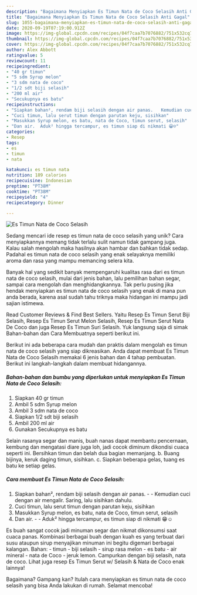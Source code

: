 ```yaml
---
description: "Bagaimana Menyiapkan Es Timun Nata de Coco Selasih Anti Gagal"
title: "Bagaimana Menyiapkan Es Timun Nata de Coco Selasih Anti Gagal"
slug: 1055-bagaimana-menyiapkan-es-timun-nata-de-coco-selasih-anti-gagal
date: 2020-09-19T07:19:00.912Z
image: https://img-global.cpcdn.com/recipes/04f7caa7b7076882/751x532cq70/es-timun-nata-de-coco-selasih-foto-resep-utama.jpg
thumbnail: https://img-global.cpcdn.com/recipes/04f7caa7b7076882/751x532cq70/es-timun-nata-de-coco-selasih-foto-resep-utama.jpg
cover: https://img-global.cpcdn.com/recipes/04f7caa7b7076882/751x532cq70/es-timun-nata-de-coco-selasih-foto-resep-utama.jpg
author: Alex Abbott
ratingvalue: 5
reviewcount: 11
recipeingredient:
- "40 gr timun"
- "5 sdm Syrup melon"
- "3 sdm nata de coco"
- "1/2 sdt biji selasih"
- "200 ml air"
- "Secukupnya es batu"
recipeinstructions:
- "Siapkan bahan², rendam biji selasih dengan air panas.   Kemudian cuci dengan air mengalir. Saring, lalu sisihkan dahulu."
- "Cuci timun, lalu serut timun dengan parutan keju, sisihkan"
- "Masukkan Syrup melon, es batu, nata de Coco, timun serut, selasih"
- "Dan air.  Aduk² hingga tercampur, es timun siap di nikmati 😁☺️"
categories:
- Resep
tags:
- es
- timun
- nata

katakunci: es timun nata 
nutrition: 189 calories
recipecuisine: Indonesian
preptime: "PT38M"
cooktime: "PT38M"
recipeyield: "4"
recipecategory: Dinner

---
```



![Es Timun Nata de Coco Selasih](https://img-global.cpcdn.com/recipes/04f7caa7b7076882/751x532cq70/es-timun-nata-de-coco-selasih-foto-resep-utama.jpg)

Sedang mencari ide resep es timun nata de coco selasih yang unik? Cara menyiapkannya memang tidak terlalu sulit namun tidak gampang juga. Kalau salah mengolah maka hasilnya akan hambar dan bahkan tidak sedap. Padahal es timun nata de coco selasih yang enak selayaknya memiliki aroma dan rasa yang mampu memancing selera kita.

Banyak hal yang sedikit banyak mempengaruhi kualitas rasa dari es timun nata de coco selasih, mulai dari jenis bahan, lalu pemilihan bahan segar, sampai cara mengolah dan menghidangkannya. Tak perlu pusing jika hendak menyiapkan es timun nata de coco selasih yang enak di mana pun anda berada, karena asal sudah tahu triknya maka hidangan ini mampu jadi sajian istimewa.

Read Customer Reviews &amp; Find Best Sellers. Yaitu Resep Es Timun Serut Biji Selasih, Resep Es Timun Serut Melon Selasih, Resep Es Timun Serut Nata De Coco dan juga Resep Es Timun Suri Selasih. Yuk langsung saja di simak Bahan-bahan dan Cara Membuatnya seperti berikut ini.


Berikut ini ada beberapa cara mudah dan praktis dalam mengolah es timun nata de coco selasih yang siap dikreasikan. Anda dapat membuat Es Timun Nata de Coco Selasih memakai 6 jenis bahan dan 4 tahap pembuatan. Berikut ini langkah-langkah dalam membuat hidangannya.

<!--inarticleads1-->

##### Bahan-bahan dan bumbu yang diperlukan untuk menyiapkan Es Timun Nata de Coco Selasih:

1. Siapkan 40 gr timun
1. Ambil 5 sdm Syrup melon
1. Ambil 3 sdm nata de coco
1. Siapkan 1/2 sdt biji selasih
1. Ambil 200 ml air
1. Gunakan Secukupnya es batu


Selain rasanya segar dan manis, buah nanas dapat membantu pencernaan, kembung dan mengatasi diare juga loh, jadi cocok diminum dikondisi cuaca seperti ini. Bersihkan timun dan belah dua bagian memanjang. b. Buang bijinya, keruk daging timun, sisihkan. c. Siapkan beberapa gelas, tuang es batu ke setiap gelas. 

<!--inarticleads2-->

##### Cara membuat Es Timun Nata de Coco Selasih:

1. Siapkan bahan², rendam biji selasih dengan air panas.  -  - Kemudian cuci dengan air mengalir. Saring, lalu sisihkan dahulu.
1. Cuci timun, lalu serut timun dengan parutan keju, sisihkan
1. Masukkan Syrup melon, es batu, nata de Coco, timun serut, selasih
1. Dan air. -  - Aduk² hingga tercampur, es timun siap di nikmati 😁☺️


Es buah sangat cocok jadi minuman segar dan nikmat dikonsumsi saat cuaca panas. Kombinasi berbagai buah dengan kuah es yang terbuat dari susu ataupun sirup menyajikan minuman ini begitu digemari berbagai kalangan. Bahan: - timun - biji selasih - sirup rasa melon - es batu - air mineral - nata de Coco - jeruk lemon. Campurkan dengan biji selasih, nata de coco. Lihat juga resep Es Timun Serut w/ Selasih &amp; Nata de Coco enak lainnya! 

Bagaimana? Gampang kan? Itulah cara menyiapkan es timun nata de coco selasih yang bisa Anda lakukan di rumah. Selamat mencoba!
